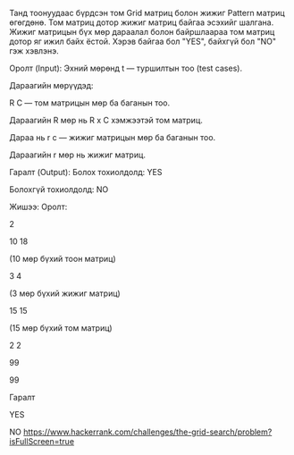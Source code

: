 Танд тоонуудаас бүрдсэн том Grid матриц болон жижиг Pattern матриц өгөгдөнө. Том матриц дотор жижиг матриц байгаа эсэхийг шалгана. Жижиг матрицын бүх мөр дараалал болон байршлаараа том матриц дотор яг ижил байх ёстой. Хэрэв байгаа бол "YES", байхгүй бол "NO" гэж хэвлэнэ.

Оролт (Input): Эхний мөрөнд t — туршилтын тоо (test cases).

Дараагийн мөрүүдэд:

R C — том матрицын мөр ба баганын тоо.

Дараагийн R мөр нь R x C хэмжээтэй том матриц.

Дараа нь r c — жижиг матрицын мөр ба баганын тоо.

Дараагийн r мөр нь жижиг матриц.

Гаралт (Output): Болох тохиолдолд: YES

Болохгүй тохиолдолд: NO

Жишээ: Оролт:

2

10 18

(10 мөр бүхий тоон матриц)

3 4

(3 мөр бүхий жижиг матриц)

15 15

(15 мөр бүхий том матриц)

2 2

99

99

Гаралт

YES

NO
https://www.hackerrank.com/challenges/the-grid-search/problem?isFullScreen=true
